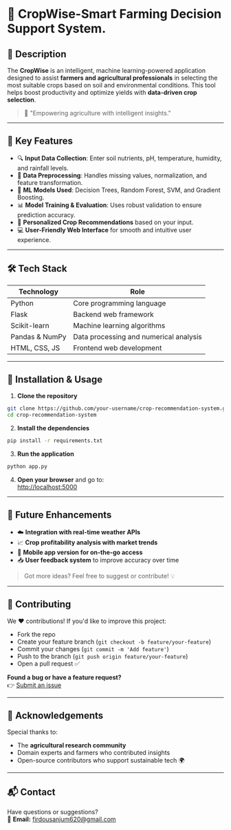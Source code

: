 # 🌱 CropWise-Smart Farming Decision Support System.

## 📌 Description  
The **CropWise** is an intelligent, machine learning-powered application designed to assist **farmers and agricultural professionals** in selecting the most suitable crops based on soil and environmental conditions. This tool helps boost productivity and optimize yields with **data-driven crop selection**.

> 🌾 "Empowering agriculture with intelligent insights."

---

## 🚀 Key Features  
- 🔍 **Input Data Collection**: Enter soil nutrients, pH, temperature, humidity, and rainfall levels.  
- 🧹 **Data Preprocessing**: Handles missing values, normalization, and feature transformation.  
- 🤖 **ML Models Used**: Decision Trees, Random Forest, SVM, and Gradient Boosting.  
- 📊 **Model Training & Evaluation**: Uses robust validation to ensure prediction accuracy.  
- 🌾 **Personalized Crop Recommendations** based on your input.  
- 💻 **User-Friendly Web Interface** for smooth and intuitive user experience.

---

## 🛠️ Tech Stack  
| Technology       | Role                                   |
|------------------|----------------------------------------|
| Python           | Core programming language              |
| Flask            | Backend web framework                  |
| Scikit-learn     | Machine learning algorithms            |
| Pandas & NumPy   | Data processing and numerical analysis |
| HTML, CSS, JS    | Frontend web development               |

---

## 🧪 Installation & Usage

1. **Clone the repository**  
```bash
git clone https://github.com/your-username/crop-recommendation-system.git
cd crop-recommendation-system
```

2. **Install the dependencies**  
```bash
pip install -r requirements.txt
```

3. **Run the application**  
```bash
python app.py
```

4. **Open your browser** and go to:  
[http://localhost:5000](http://localhost:5000)

---

## 🌟 Future Enhancements
- ☁️ **Integration with real-time weather APIs**  
- 📈 **Crop profitability analysis with market trends**  
- 📱 **Mobile app version for on-the-go access**  
- 📥 **User feedback system** to improve accuracy over time  

> Got more ideas? Feel free to suggest or contribute! 💡

---

## 🤝 Contributing

We ❤️ contributions! If you'd like to improve this project:
- Fork the repo
- Create your feature branch (`git checkout -b feature/your-feature`)
- Commit your changes (`git commit -m 'Add feature'`)
- Push to the branch (`git push origin feature/your-feature`)
- Open a pull request ✅

**Found a bug or have a feature request?**  
👉 [Submit an issue](https://github.com/your-username/crop-recommendation-system/issues)

---

## 🙏 Acknowledgements  
Special thanks to:
- The **agricultural research community**
- Domain experts and farmers who contributed insights
- Open-source contributors who support sustainable tech 🌍

---

## 📬 Contact

Have questions or suggestions?  
📧 **Email:** [firdousanjum620@gmail.com](mailto:firdousanjum620@gmail.com)

